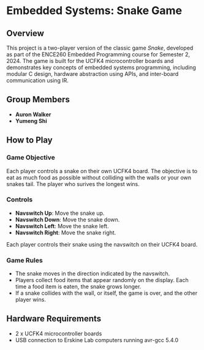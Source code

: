 # Embedded Systems: Snake Game

## Overview
This project is a two-player version of the classic game *Snake*, developed as part of the ENCE260 Embedded Programming course for Semester 2, 2024. The game is built for the UCFK4 microcontroller boards and demonstrates key concepts of embedded systems programming, including modular C design, hardware abstraction using APIs, and inter-board communication using IR.

## Group Members
- **Auron Walker**
- **Yumeng Shi**

## How to Play

### Game Objective
Each player controls a snake on their own UCFK4 board. The objective is to eat as much food as possible without colliding with the walls or your own snakes tail. The player who surives the longest wins.

### Controls
- **Navswitch Up**: Move the snake up.
- **Navswitch Down**: Move the snake down.
- **Navswitch Left**: Move the snake left.
- **Navswitch Right**: Move the snake right.

Each player controls their snake using the navswitch on their UCFK4 board.

### Game Rules
- The snake moves in the direction indicated by the navswitch.
- Players collect food items that appear randomly on the display. Each time a food item is eaten, the snake grows longer.
- If a snake collides with the wall, or itself, the game is over, and the other player wins.

## Hardware Requirements
- 2 x UCFK4 microcontroller boards
- USB connection to Erskine Lab computers running avr-gcc 5.4.0
